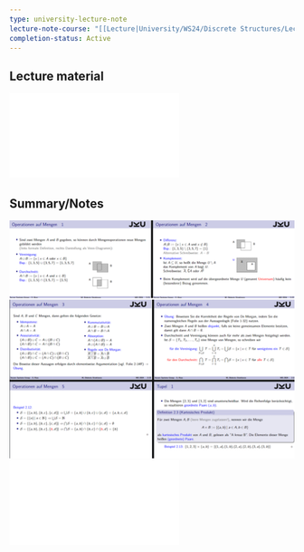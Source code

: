 ```yaml
---
type: university-lecture-note
lecture-note-course: "[[Lecture|University/WS24/Discrete Structures/Lecture]]"
completion-status: Active
---
```

## Lecture material
![](_attachments/DiskreteStrukturen_2.pdf)
## Summary/Notes
![](_attachments/Pasted%20image%2020241029153858.png)
![](_attachments/Pasted%20image%2020241029153920.png)
![](_attachments/DiskreteStrukturen_2.pdf)
